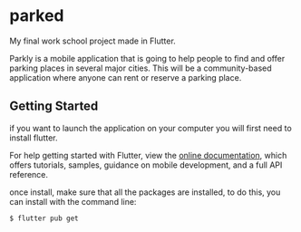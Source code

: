 # parked

My final work school project made in Flutter.

Parkly is a mobile application that is going to help people to find and offer parking places in several major cities. This will be a community-based application where anyone can rent or reserve a parking place.

## Getting Started

if you want to launch the application on your computer you will first need to install flutter.

For help getting started with Flutter, view the
[online documentation](https://flutter.dev/docs), which offers tutorials,
samples, guidance on mobile development, and a full API reference.

once install, make sure that all the packages are installed, to do this, you can install with the command line:

```
$ flutter pub get
```
